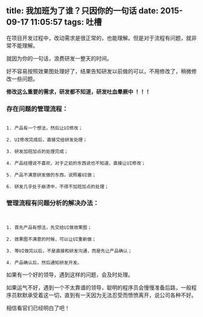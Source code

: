 title: 我加班为了谁？只因你的一句话
date: 2015-09-17 11:05:57
tags: 吐槽
---

在项目开发过程中，改动需求是很正常的，也能理解。但是对于流程有问题，就非常不能理解。

就因为你的一句话，浪费研发一整天的时间。

好不容易按照效果图处理好了，结果告知研发以前做的可以，不用修改了，稍微修改一些问题。


**修改这么重要的需求，研发都不知道，研发吐血晕厥中 ！！！**

### 存在问题的管理流程：

```

1. 产品有一个想法，然后让UI修改；

2. UI修改完成后，直接交给研发处理；

3. 研发加班加点的处理完成；

4. 产品经理说不喜欢，对于之前的东西说也不知道，直接让UI修改；

5. 产品不满意研发做的东西，说照着UI做；

6. 研发几乎处于崩溃中，不得不加班加点的处理；

```



### 管理流程有问题分析的解决办法：


```


1. 首先产品有想法，先交给UI做效果图；

2. 效果图不满意的时候，可以让UI重新做；

3. 等UI做完以后，不是直接和研发沟通，而是先让产品确认；

4. 产品确认后，然后通知研发开发。

```

如果有一个好的领导，遇到这样的问题，会及时处理。

如果运气不好，遇到一个不太靠谱的领导，聪明的程序员会慢慢准备后路，一般程序员默默承受着这一切，直到有一天因为无法忍受而愤愤离开，说公司各种不好。


相信看官们已经明白了吧！

